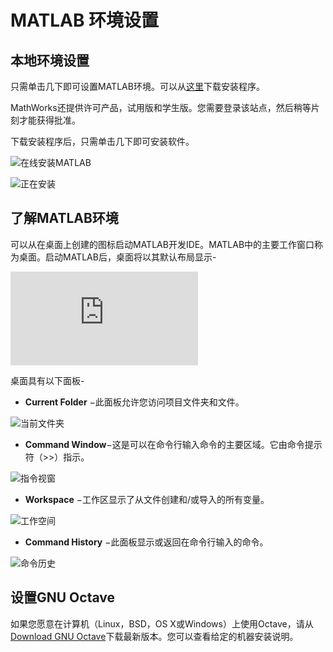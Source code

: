 # MATLAB 环境设置

## 本地环境设置

只需单击几下即可设置MATLAB环境。可以从[这里](https://www.mathworks.com/downloads/web_downloads/)下载安装程序。

MathWorks还提供许可产品，试用版和学生版。您需要登录该站点，然后稍等片刻才能获得批准。

下载安装程序后，只需单击几下即可安装软件。

![在线安装MATLAB](https://www.cainiaojc.com/static/upload/210417/0824590.jpg)

![正在安装](https://www.cainiaojc.com/static/upload/210417/0824591.jpg)

## 了解MATLAB环境

可以从在桌面上创建的图标启动MATLAB开发IDE。MATLAB中的主要工作窗口称为桌面。启动MATLAB后，桌面将以其默认布局显示-

![MATLAB桌面](https://www.cainiaojc.com/matlab/images/environment3.html)

桌面具有以下面板-

- **Current Folder** −此面板允许您访问项目文件夹和文件。
    

![当前文件夹](https://www.cainiaojc.com/static/upload/210417/0824592.jpg)

- **Command Window**−这是可以在命令行输入命令的主要区域。它由命令提示符（>>）指示。
    

![指令视窗](https://www.cainiaojc.com/static/upload/210417/0824593.jpg)

- **Workspace** −工作区显示了从文件创建和/或导入的所有变量。
    

![工作空间](https://www.cainiaojc.com/static/upload/210417/0824594.jpg)

- **Command History** −此面板显示或返回在命令行输入的命令。
    

![命令历史](https://www.cainiaojc.com/static/upload/210417/0824595.jpg)

## 设置GNU Octave

如果您愿意在计算机（Linux，BSD，OS X或Windows）上使用Octave，请从[Download GNU Octave](http://www.gnu.org/software/octave/download.html)下载最新版本。您可以查看给定的机器安装说明。